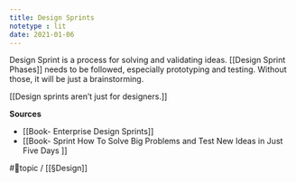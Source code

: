 ```yaml
---
title: Design Sprints
notetype : lit
date: 2021-01-06
---
```


Design Sprint is a process for solving and validating ideas. [[Design Sprint Phases]] needs to be followed, especially prototyping and testing. Without those, it will be just a brainstorming.

[[Design sprints aren’t just for designers.]] 

**Sources**
- [[Book- Enterprise Design Sprints]]
- [[Book- Sprint How To Solve Big Problems and Test New Ideas in Just Five Days ]]

#🌲topic / [[§Design]]